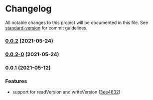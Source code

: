 # Changelog

All notable changes to this project will be documented in this file. See [standard-version](https://github.com/conventional-changelog/standard-version) for commit guidelines.

### [0.0.2](https://github.com/MapColonies/standard-version-update-openapi3-version/compare/v0.0.2-0...v0.0.2) (2021-05-24)

### [0.0.2-0](https://github.com/MapColonies/standard-version-update-openapi3-version/compare/v0.0.1...v0.0.2-0) (2021-05-24)

### 0.0.1 (2021-05-12)


### Features

* support for readVersion and writeVersion ([3ee4632](https://github.com/MapColonies/standard-version-update-openapi3-version/commit/3ee463212767b4485a39526d5d1c894c6a03c719))
